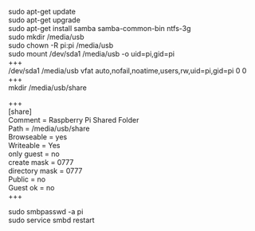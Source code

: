 sudo apt-get update  
sudo apt-get upgrade  
sudo apt-get install samba samba-common-bin ntfs-3g  
sudo mkdir /media/usb  
sudo chown -R pi:pi /media/usb  
sudo mount /dev/sda1 /media/usb -o uid=pi,gid=pi  
+++  
/dev/sda1 /media/usb vfat auto,nofail,noatime,users,rw,uid=pi,gid=pi 0 0  
+++  
mkdir /media/usb/share  
  
+++  
[share]  
Comment = Raspberry Pi Shared Folder  
Path = /media/usb/share  
Browseable = yes  
Writeable = Yes  
only guest = no  
create mask = 0777  
directory mask = 0777  
Public = no  
Guest ok = no  
+++  
  
sudo smbpasswd -a pi  
sudo service smbd restart  
